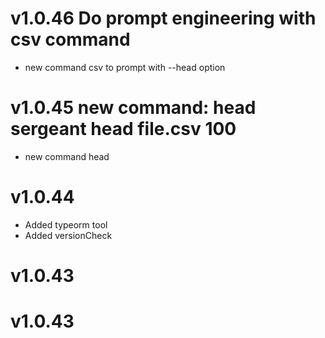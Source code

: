 # v1.0.46 Do prompt engineering with csv command
* new command csv to prompt with --head option

# v1.0.45 new command: head   sergeant head file.csv 100
* new command head

# v1.0.44
* Added typeorm tool
* Added versionCheck

# v1.0.43

# v1.0.43


